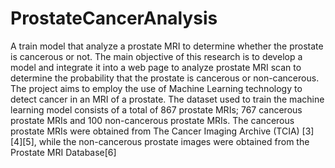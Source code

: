 # ProstateCancerAnalysis
A train model that analyze a prostate MRI to determine whether the prostate is cancerous or not.
The main objective of this research is to develop a model and integrate it into a web page to analyze prostate MRI scan to determine the probability that the prostate is cancerous or non-cancerous. 
The project aims to employ the use of Machine Learning technology to detect cancer in an MRI of a prostate.
The dataset used to train the machine learning model consists of a total of 867 prostate MRIs; 767 cancerous prostate MRIs and 100 non-cancerous prostate MRIs. 
The cancerous prostate MRIs were obtained from The Cancer Imaging Archive (TCIA) [3][4][5], while the non-cancerous prostate images were obtained from the Prostate MRI Database[6]
